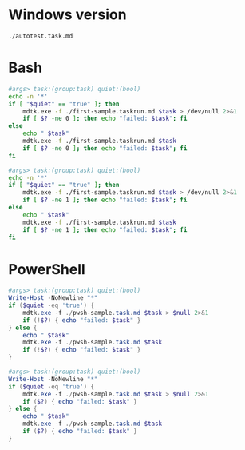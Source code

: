 
# Windows version

~~~taskfile
./autotest.task.md
~~~

# Bash

~~~bash task::test -- [hidden priority:1]
#args> task:(group:task) quiet:(bool)
echo -n '*'
if [ "$quiet" == "true" ]; then
    mdtk.exe -f ./first-sample.taskrun.md $task > /dev/null 2>&1
    if [ $? -ne 0 ]; then echo "failed: $task"; fi
else
    echo " $task"
    mdtk.exe -f ./first-sample.taskrun.md $task
    if [ $? -ne 0 ]; then echo "failed: $task"; fi
fi
~~~

~~~bash task::ntest -- [hidden priority:1]
#args> task:(group:task) quiet:(bool)
echo -n '*'
if [ "$quiet" == "true" ]; then
    mdtk.exe -f ./first-sample.taskrun.md $task > /dev/null 2>&1
    if [ $? -ne 1 ]; then echo "failed: $task"; fi
else
    echo " $task"
    mdtk.exe -f ./first-sample.taskrun.md $task
    if [ $? -ne 1 ]; then echo "failed: $task"; fi
fi
~~~

# PowerShell

~~~powershell task::pstest -- [hidden priority:1]
#args> task:(group:task) quiet:(bool)
Write-Host -NoNewline "*"
if ($quiet -eq 'true') {
    mdtk.exe -f ./pwsh-sample.task.md $task > $null 2>&1
    if (!$?) { echo "failed: $task" }
} else {
    echo " $task"
    mdtk.exe -f ./pwsh-sample.task.md $task
    if (!$?) { echo "failed: $task" }
}
~~~

~~~powershell task::psntest -- [hidden priority:1]
#args> task:(group:task) quiet:(bool)
Write-Host -NoNewline "*"
if ($quiet -eq 'true') {
    mdtk.exe -f ./pwsh-sample.task.md $task > $null 2>&1
    if ($?) { echo "failed: $task" }
} else {
    echo " $task"
    mdtk.exe -f ./pwsh-sample.task.md $task
    if ($?) { echo "failed: $task" }
}
~~~

